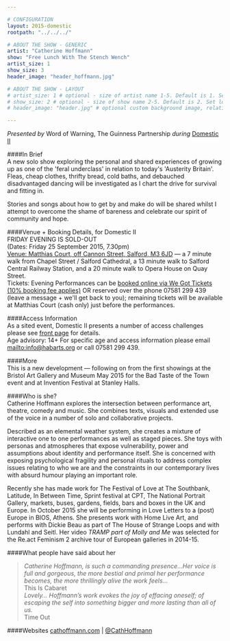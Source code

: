 ```yaml
---

# CONFIGURATION
layout: 2015-domestic
rootpath: "../../../"

# ABOUT THE SHOW - GENERIC
artist: "Catherine Hoffmann"
show: "Free Lunch With The Stench Wench"
artist_size: 1
show_size: 3
header_image: "header_hoffmann.jpg"

# ABOUT THE SHOW - LAYOUT
# artist_size: 1 # optional - size of artist name 1-5. Default is 1. Set longer names to lower values
# show_size: 2 # optional - size of show name 2-5. Default is 2. Set longer names to lower values
# header_image: "header.jpg" # optional custom background image, relative to current page

---
```

*Presented by* Word of Warning, The Guinness Partnership *during* [Domestic II](/archive/2015-domestic)          
         
####In Brief                      
A new solo show exploring the personal and shared experiences of growing up as one of the 'feral underclass' in relation to today's 'Austerity Britain'. 
Fleas, cheap clothes, thrifty bread, cold baths, and debauched disadvantaged dancing will be investigated as I chart the drive for survival and fitting in.    

Stories and songs about how to get by and make do will be shared whilst I attempt to overcome the shame of bareness and celebrate our spirit of community and hope.         
         
####Venue + Booking Details, for Domestic II        
FRIDAY EVENING IS SOLD-OUT          
(Dates: Friday 25 September 2015, 7.30pm)        
[Venue: Matthias Court, off Cannon Street, Salford, M3 6JD](http://bit.ly/domesticTWO) — a 7 minute walk from Chapel Street / Salford Cathedral, a 13 minute walk to Salford Central Railway Station, and a 20 minute walk to Opera House on Quay Street.            
Tickets: Evening Performances can be [booked online via We Got Tickets (10% booking fee applies)](http://www.wegottickets.com/wordofwarning) OR reserved over the phone 07581 299 439 (leave a message + we'll get back to you); remaining tickets will be available at Matthias Court (cash only) just before the performances.        
        
####Access Information      
As a sited event, Domestic II presents a number of access challenges please see [front page](/archive/2015-domestic) for details.    
Age advisory: 14+ For specific age and access information please email <mailto:info@habarts.org> or call 07581 299 439.       

####More    
This is a new development — following on from the first showings at the Bristol Art Gallery and Museum May 2015 for the Bad Taste of the Town event and at Invention Festival at Stanley Halls.   
 
####Who is she?    
Catherine Hoffmann explores the intersection between performance art, theatre, comedy and music. She combines texts, visuals and extended use of the voice in a number of solo and collaborative projects.   

Described as an elemental weather system, she creates a mixture of interactive one to one performances as well as staged pieces. She toys with personas and atmospheres that expose vulnerability, power and assumptions about identity and performance itself. She is concerned with exposing psychological fragility and personal rituals to address complex issues relating to who we are and the constraints in our contemporary lives with absurd humour playing an important role.    

Recently she has made work for The Festival of Love at The Southbank, Latitude, In Between Time, Sprint festival at CPT, The National Portrait Gallery, markets, buses, gardens, fields, bars and boxes in the UK and Europe. In October 2015 she will be performing in Love Letters to a (post) Europe in BIOS, Athens. She presents work with Home Live Art, and performs with Dickie Beau as part of The House of Strange Loops and with Lundahl and Seitl. Her video *TRAMP part of Molly and Me* was selected for the Re.act Feminism 2 archive tour of European galleries in 2014-15.    

####What people have said about her                                                
>*Catherine Hoffmann, is such a commanding presence…Her voice is full and gorgeous, the more bestial and primal her performance becomes, the more thrillingly alive the work feels…*<br>This Is Cabaret   
>*Lovely… Hoffmann’s work evokes the joy of effacing oneself; of escaping the self into something bigger and more lasting than all of us.*<br>Time Out    

####Websites
[cathoffmann.com](http://www.cathoffmann.com) | [@CathHoffmann](http://twitter.com/CathHoffmann)
